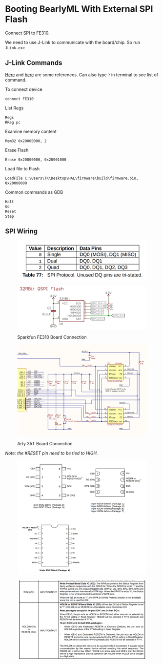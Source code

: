# Booting BearlyML With External SPI Flash

Connect SPI to FE310.

We need to use J-Link to communicate with the board/chip. So run `JLink.exe`



## J-Link Commands

[Here](https://wiki.segger.com/J-Link\_Commander) and [here](https://docs.rs-online.com/5cbd/0900766b8165024a.pdf) are some references. Can also type `?` in terminal to see list of command.

To connect device

```
connect FE310
```



List Regs

```
Regs
RReg pc
```



Examine memory content

```
Mem32 0x20000000, 2
```



Erase Flash

```
Erase 0x20000000, 0x20001000
```



Load file to Flash

```
LoadFile C:\Users\TK\Desktop\HAL\firmware\build\firmware.bin, 0x20000000
```



Common commands as GDB

```
Halt
Go
Reset
Step
```



## SPI Wiring

<figure><img src="../../.gitbook/assets/image (5).png" alt=""><figcaption></figcaption></figure>



<figure><img src="../../.gitbook/assets/image (3) (1).png" alt=""><figcaption><p>Sparkfun FE310 Board Connection</p></figcaption></figure>

<figure><img src="../../.gitbook/assets/image (6).png" alt=""><figcaption><p>Arty 35T Board Connection</p></figcaption></figure>



_Note: the #RESET pin need to be tied to HIGH._&#x20;

<figure><img src="../../.gitbook/assets/image (7) (3).png" alt=""><figcaption></figcaption></figure>

<figure><img src="../../.gitbook/assets/image (2) (6).png" alt=""><figcaption></figcaption></figure>
